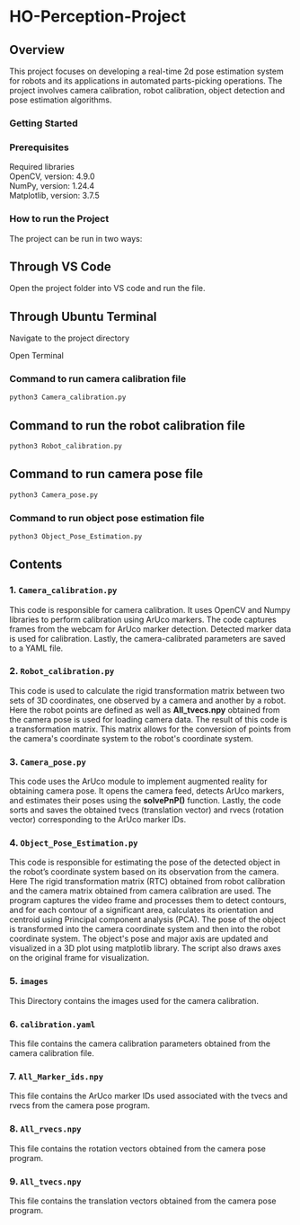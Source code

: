 # HO-Perception-Project

## Overview
This project focuses on developing a real-time 2d pose estimation system for robots and its applications in automated parts-picking operations. The project involves camera calibration, robot calibration, object detection and pose estimation algorithms.
### Getting Started

### Prerequisites
Required libraries  
OpenCV, version: 4.9.0  
NumPy,  version: 1.24.4  
Matplotlib, version: 3.7.5  

### How to run the Project
The project can be run in two ways:
## Through VS Code
Open the project folder into VS code and run the file.

## Through Ubuntu Terminal
Navigate to the project directory

Open Terminal

### Command to run camera calibration file
```bash
python3 Camera_calibration.py
```
## Command to run the robot calibration file
```bash
python3 Robot_calibration.py
```

## Command to run camera pose file
```bash
python3 Camera_pose.py
```

### Command to run object pose estimation file
```bash
python3 Object_Pose_Estimation.py
```

## Contents

### 1. `Camera_calibration.py`
This code is responsible for camera calibration. It uses OpenCV and Numpy libraries to perform calibration using ArUco markers. The code captures frames from the webcam for ArUco marker detection. Detected marker data is used for calibration. Lastly, the camera-calibrated parameters are saved to a YAML file.

### 2. `Robot_calibration.py`
This code is used to calculate the  rigid transformation matrix between two sets of 3D coordinates, one  observed by a camera and another by a robot. Here the robot points are defined as well as **All_tvecs.npy** obtained from the camera pose is used for loading camera data. The result of this code is a transformation matrix. This matrix allows for the conversion of points from the camera's coordinate system to the robot's coordinate system.

### 3. `Camera_pose.py`

This code uses the ArUco module to implement augmented reality for obtaining camera pose. It opens the camera feed, detects ArUco markers, and estimates their poses using the **solvePnP()** function. Lastly, the code sorts and saves the obtained tvecs (translation vector) and rvecs (rotation vector) corresponding to the ArUco marker IDs.

### 4. `Object_Pose_Estimation.py`
This code is responsible for estimating the pose of the detected object in the robot’s coordinate system based on its observation from the camera. Here The rigid transformation matrix (RTC) obtained from robot calibration and the camera matrix obtained from camera calibration are used. The program captures the video frame  and processes them to detect contours, and for each contour of a significant area, calculates its orientation and centroid using Principal component analysis (PCA). The pose of the object is transformed into the camera coordinate system and then into the robot coordinate system. The object's pose and major axis are updated and visualized in a 3D plot using matplotlib library. The script also draws axes on the original frame for visualization.

### 5. `images`
This Directory contains the images used for the camera calibration.

### 6. `calibration.yaml`
This file contains the camera calibration parameters obtained from the camera calibration file.

### 7. `All_Marker_ids.npy`
This file contains the ArUco marker IDs used associated with the tvecs and rvecs from the camera pose program.

### 8. `All_rvecs.npy`
This file contains the rotation vectors obtained from the camera pose program.

### 9. `All_tvecs.npy`
This file contains the translation vectors obtained from the camera pose program.

